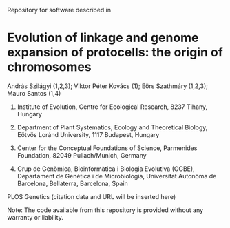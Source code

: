 Repository for software described in
# Evolution of linkage and genome expansion of protocells: the origin of chromosomes

András Szilágyi (1,2,3); Viktor Péter Kovács (1); Eörs Szathmáry (1,2,3); Mauro Santos (1,4)

1. Institute of Evolution, Centre for Ecological Research, 8237 Tihany, Hungary

2. Department of Plant Systematics, Ecology and Theoretical Biology, Eötvös Loránd University, 1117 Budapest, Hungary

3. Center for the Conceptual Foundations of Science, Parmenides Foundation, 82049 Pullach/Munich, Germany

4. Grup de Genòmica, Bioinformàtica i Biologia Evolutiva (GGBE), Departament de Genètica i de Microbiologia, Universitat Autonòma de Barcelona, Bellaterra, Barcelona, Spain


PLOS Genetics (citation data and URL will be inserted here)

Note: The code available from this repository is provided without any warranty or liability.
